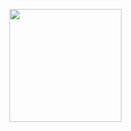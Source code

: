 
<p align="center">
  <img src="https://www.google.co.in/url?sa=i&rct=j&q=&esrc=s&source=images&cd=&cad=rja&uact=8&ved=2ahUKEwir35ayuuTbAhXKgI8KHXGGDTUQjRx6BAgBEAU&url=http%3A%2F%2Fdiario1.com%2Fnacionales%2F2017%2F02%2Fdeguellan-a-hombre-en-el-refugio-ahuachapan%2F&psig=AOvVaw2TEWHEPkJ2dyYf5XIdDWgA&ust=1529660167028448",alt="neofetch" align="middle" height="200px">
  </p>
